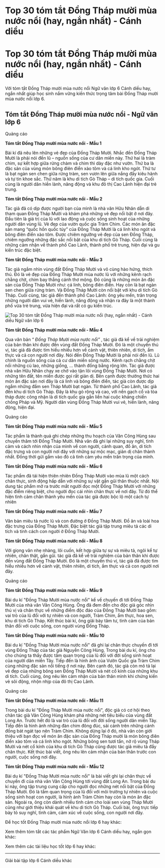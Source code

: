 # Top 30 tóm tắt Đồng Tháp mười mùa nước nổi (hay, ngắn nhất) - Cánh diều

# Top 30 tóm tắt Đồng Tháp mười mùa nước nổi (hay, ngắn nhất) - Cánh diều

Với tóm tắt Đồng Tháp mười mùa nước nổi Ngữ văn lớp 6 Cánh diều hay, ngắn nhất giúp học sinh nắm vững kiến thức trọng tâm bài Đồng Tháp mười mùa nước nổi lớp 6.

## Tóm tắt Đồng Tháp mười mùa nước nổi - Ngữ văn lớp 6

Quảng cáo

**Tóm tắt Đồng Tháp mười mùa nước nổi - Mẫu 1**

Bài kí đã nêu lên những vẻ đẹp của Đồng Tháp Mười. Nhắc đến Đồng Tháp Mười là phải nói đến lũ – nguồn sống của cư dân miền này. Thứ hai là tràm chim, sự kết hợp giữa rừng chàm và chim thì dày đặc như vườn. Thứ ba là đặc sản của vùng món bông điên điển xào tôm và cá linh kho ngót. Thứ tư là bạt ngàn sen chen giữa rừng tràm, sen vươn lên giữa nắng đầy kiêu hãnh và tự tin khoe sắc. Thứ năm là khu di tích Gò Tháp – di tích quốc gia. Cuối cùng là người dân hiền lành, năng động và khu đô thị Cao Lãnh hiện đại trẻ trung.

**Tóm tắt Đồng Tháp mười mùa nước nổi - Mẫu 2**

Tác giả đã có dịp được người bạn của mình là nhà văn Hữu Nhân dẫn di tham quan Đồng Tháp Mười và khám phá những vẻ đẹp nổi bật ở nơi đây. Đầu tiên là giá trị của lũ với lao động và cuộc sống sinh hoạt của những người dân vùng lũ. Vẻ đẹp của vườn quốc gia Tràm Chim. Các món ăn đặc sản mang “quốc hồn quốc túy” của Đồng Tháp Mười là cá linh kho ngót và bông điên điển xào tôm. Được chiêm ngưỡng vẻ đẹp của sen Đồng Tháp, chiêm ngưỡng những đặc sắc nổi bật của khu di tích Gò Tháp. Cuối cùng là những cảm nhận về thành phố Cao Lãnh, thành phố trẻ trung, hiện đại và gu kiến trúc đặc biệt.

**Tóm tắt Đồng Tháp mười mùa nước nổi - Mẫu 3**

Tác giả ngắm nhìn vùng đất Đồng Tháp Mười và vô cùng hào hứng, thích thú. Đó là vẻ đẹp của Đồng Tháp Mười mùa nước lũ với những kênh rạch chằng chịt, chim bay thẳng cánh thơ mộng. Đó cũng là những món ăn đặc sản của Đồng Tháp Mười như: cá linh, bông điên điển. Hay còn là bạt ngàn sen chen giữa rừng tràm. Và Đồng Tháp Mười còn nổi bật với khu di tích Gò Tháp. Cuối cùng, tác giả đến thành phố Cao Lãnh: ông yêu mến, trân trọng những người dân vui vẻ, hiền lành, năng động và nhận ra đây là một thành phố vừa trẻ trung, vừa hiện đại và rất có gu kiến trúc.

![Top 30 tóm tắt Đồng Tháp mười mùa nước nổi \(hay, ngắn nhất\) - Cánh diều Ngữ văn lớp 6](https://vietjack.com/soan-van-lop-6-cd/images/tom-tat-dong-thap-muoi-mua-nuoc-noi-66789.png)

**Tóm tắt Đồng Tháp mười mùa nước nổi - Mẫu 4**

Qua văn bản “ _Đồng Tháp Mười mùa nước nổi”_ , tác giả đã kể về trải nghiệm của bản thân khi được đến vùng đất Đồng Tháp Mười. Đó là một chuyến thú vị, tác giả đã được tìm hiểu nhiều hơn về cảnh vật, thiên nhiên, di tích, ẩm thực và cả con người nơi đây. Nói đến Đồng Tháp Mười là phải nói đến lũ. Lũ chính là nguồn sống của cả cư dân miền sông nước. Kênh rạch chằng chịt nối những cù lao, những giồng, … thành đồng bằng rộng lớn. Tác giả được nhà văn Hữu Nhân chạy xe chở vào tận lõi vùng Đồng Tháp Mười. Nơi có những tên đất, tên miền được gọi rất giản dị. Bên cạnh được thưởng thức hai món ăn đặc sản nơi đây là cá linh và bông điên điển, tác giả còn được dịp ngắm những đầm sen Tháp Mười bạt ngàn. Từ thành phố Cao Lãnh, tác giả đến khu di tích Gò Tháp. Đây là khu gò rộng và cao, với nền gạch cổ và tòa tháp được công nhận là di tích quốc gia gắn liền hai cuộc kháng chiến chống Pháp và Mỹ. Người dân vùng Đồng Tháp Mười vui vẻ, hiền lành, năng động, hiện đại. 

Quảng cáo

**Tóm tắt Đồng Tháp mười mùa nước nổi - Mẫu 5**

Tác phẩm là thành quả ghi chép những thu hoạch của Văn Công Hùng sau chuyến thăm tới Đồng Tháp Mười. Nhà văn đã ghi lại những suy nghĩ, tình cảm và cách nhìn nhận của mình về con người, cảnh quan, đồ ăn, di tích đặc trưng và con người nơi đây với những sự mộc mạc, giản dị chân thành nhất. Đồng thời gửi gắm vào đó cả tình cảm yêu mến trân trọng của mình.

**Tóm tắt Đồng Tháp mười mùa nước nổi - Mẫu 6**

Tác phẩm đã tái hiện thiên nhiên Đồng Tháp Mười vào mùa lũ một cách chân thực, sinh động hấp dẫn với những sự vật gần gũi thân thuộc nhất. Nội dung tác phẩm mở ra trước mắt người đọc một Đồng Tháp Mười với những đặc điểm riêng biệt, cho người đọc cái nhìn chân thực về nơi đây. Từ đó thể hiện tình cảm chân thành yêu mến của tác giả được bộc lộ một cách tự nhiên

**Tóm tắt Đồng Tháp mười mùa nước nổi - Mẫu 7**

Văn bản miêu tả nước lũ và con đường ở Đồng Tháp Mười. Đồ ăn và loài hoa đặc trưng của Đồng Tháp Mười. Đặc biệt tác giả tập trung miêu tả các di tích và tính cách con người ở Đồng Tháp Mười.

**Tóm tắt Đồng Tháp mười mùa nước nổi - Mẫu 8**

Với giọng văn nhẹ nhàng, lôi cuốn, kết hợp giữa tự sự và miêu tả, ngôi kể tự nhiên, chân thật, gần gũi. tác giả đã kể về trải nghiệm của bản thân khi được đến vùng đất Đồng Tháp Mười. Đó là một chuyến thú vị, tác giả đã được tìm hiểu nhiều hơn về cảnh vật, thiên nhiên, di tích, ẩm thực và cả con người nơi đây.

Quảng cáo

**Tóm tắt Đồng Tháp mười mùa nước nổi - Mẫu 9**

Bài du kí "Đồng Tháp Mười mùa nước nổi" kể về chuyến đi tới Đồng Tháp Mười của nhà văn Văn Công Hùng. Ông đã đem đến cho độc giả góc nhìn thú vị và chân thực về những điểm độc đáo của Đồng Tháp Mười bao gồm: vai trò của lũ đối với tự nhiên và con người, Tràm Chim, ẩm thực, hoa sen, khu di tích Gò Tháp. Kết thúc bài kí, ông giãi bày tâm tư, tình cảm của bản thân đối với cuộc sống, con người vùng Đồng Tháp.

**Tóm tắt Đồng Tháp mười mùa nước nổi - Mẫu 10**

Bài du kí "Đồng Tháp Mười mùa nước nổi" đã ghi lại chân thực chuyến đi tới vùng Đồng Tháp của tác giả Nguyễn Công Hùng. Trong bài du kí, ông cho cho chúng ta thấy được tầm quan trọng của lũ đối với đời sống sinh hoạt của người dân miền Tây. Tiếp đến là hình ảnh của Vườn Quốc gia Tràm Chim cùng những đặc sản nổi tiếng ở nơi này. Bên cạnh đó, tác giả còn mô tả lại vẻ đẹp của những bông sen Đồng Tháp Mười và nét cổ kính của những khu di tích. Cuối cùng, ông nêu lên cảm nhận của bản thân mình khi chứng kiến vẻ sôi động, nhộn nhịp của đô thị Cao Lãnh.

Quảng cáo

**Tóm tắt Đồng Tháp mười mùa nước nổi - Mẫu 11**

Trong bài du kí "Đồng Tháp Mười mùa nước nổi", độc giả có cơ hội theo chân tác giả Văn Công Hùng khám phá những nét tiêu biểu của vùng đất Long An. Trước hết đó là vai trò của lũ đối với đời sống người dân miền Tây. Tiếp đến là hình ảnh những đàn chim đông đúc, sải cánh trên những cánh đồng bát ngát tạo nên Tràm Chim. Không dừng lại ở đó, nhà văn còn giới thiệu với bạn đọc về món ăn đặc sản của Đồng Tháp mười là món bông điên điển xào tôm và cá linh kho ngót. Những bông sen tươi tắn, nở rộ vùng Tháp Mười và nét cổ kính của khu di tích Gò Tháp cũng được tác giả miêu tả đầy chân thực. Kết thúc bài viết, ông nêu lên cảm nhận của bản thân trước con người, cuộc sống nơi đây.

**Tóm tắt Đồng Tháp mười mùa nước nổi - Mẫu 12**

Bài du kí "Đồng Tháp Mười mùa nước nổi" là bài viết ghi lại chân thực về chuyến đi của nhà văn Văn Công Hùng tới vùng đất Long An. Trong bài du kí này, ông tập trung cung cấp cho người đọc những nét nổi bật của Đồng Tháp Mười. Đó là tầm quan trọng của lũ đối với môi trường tự nhiên và cuộc sống sinh hoạt con người, là hình ảnh Tràm Chim hay còn là món ăn đặc sản. Ngoài ra, ông còn dành nhiều tình cảm cho loài sen vùng Tháp Mười cũng như giới thiệu khái quát về khu di tích Gò Tháp. Cuối bài, ông trực tiếp bày tỏ suy nghĩ, tình cảm, cảm xúc về cuộc sống, con người nơi đây.

Để học tốt Đồng Tháp mười mùa nước nổi lớp 6 hay khác:

Xem thêm tóm tắt các tác phẩm Ngữ Văn lớp 6 Cánh diều hay, ngắn gọn khác:

Xem thêm các tài liệu học tốt lớp 6 hay khác:

* * *

Giải bài tập lớp 6 Cánh diều khác
